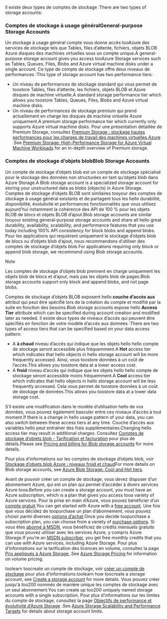 <span data-ttu-id="4e588-101">Il existe deux types de comptes de stockage :</span><span class="sxs-lookup"><span data-stu-id="4e588-101">There are two types of storage accounts:</span></span>

### <a name="general-purpose-storage-accounts"></a><span data-ttu-id="4e588-102">Comptes de stockage à usage général</span><span class="sxs-lookup"><span data-stu-id="4e588-102">General-purpose Storage Accounts</span></span>
<span data-ttu-id="4e588-103">Un stockage à usage général compte vous donne accès tooAzure des services de stockage tels que Tables, files d’attente, fichiers, objets BLOB Azure disques des machines virtuelles sous un compte unique.</span><span class="sxs-lookup"><span data-stu-id="4e588-103">A general-purpose storage account gives you access tooAzure Storage services such as Tables, Queues, Files, Blobs and Azure virtual machine disks under a single account.</span></span> <span data-ttu-id="4e588-104">Ce type de compte de stockage offre deux niveaux de performances :</span><span class="sxs-lookup"><span data-stu-id="4e588-104">This type of storage account has two performance tiers:</span></span>

* <span data-ttu-id="4e588-105">Un niveau de performances de stockage standard qui vous permet de toostore Tables, files d’attente, les fichiers, objets BLOB et Azure disques de machine virtuelle.</span><span class="sxs-lookup"><span data-stu-id="4e588-105">A standard storage performance tier which allows you toostore Tables, Queues, Files, Blobs and Azure virtual machine disks.</span></span>
* <span data-ttu-id="4e588-106">Un niveau de performances de stockage premium qui prend actuellement en charge les disques de machine virtuelle Azure uniquement.</span><span class="sxs-lookup"><span data-stu-id="4e588-106">A premium storage performance tier which currently only supports Azure virtual machine disks.</span></span> <span data-ttu-id="4e588-107">Pour une présentation détaillée de Premium Storage, consultez [Premium Storage : stockage hautes performances pour les charges de travail des machines virtuelles Azure](../articles/storage/common/storage-premium-storage.md) .</span><span class="sxs-lookup"><span data-stu-id="4e588-107">See [Premium Storage: High-Performance Storage for Azure Virtual Machine Workloads](../articles/storage/common/storage-premium-storage.md) for an in-depth overview of Premium storage.</span></span>

### <a name="blob-storage-accounts"></a><span data-ttu-id="4e588-108">Comptes de stockage d’objets blob</span><span class="sxs-lookup"><span data-stu-id="4e588-108">Blob Storage Accounts</span></span>
<span data-ttu-id="4e588-109">Un compte de stockage d’objets blob est un compte de stockage spécialisé pour le stockage des données non structurées en tant qu’objets blob dans Azure Storage.</span><span class="sxs-lookup"><span data-stu-id="4e588-109">A Blob storage account is a specialized storage account for storing your unstructured data as blobs (objects) in Azure Storage.</span></span> <span data-ttu-id="4e588-110">Comptes de stockage d’objets BLOB sont similaires tooyour des comptes de stockage à usage général existants et de partagent tous les hello durabilité, disponibilité, évolutivité et performances fonctionnalités que vous utilisez aujourd'hui notamment la cohérence des API de 100 % pour les objets BLOB de blocs et objets BLOB d’ajout.</span><span class="sxs-lookup"><span data-stu-id="4e588-110">Blob storage accounts are similar tooyour existing general-purpose storage accounts and share all hello great durability, availability, scalability, and performance features that you use today including 100% API consistency for block blobs and append blobs.</span></span> <span data-ttu-id="4e588-111">Pour les applications qui requièrent uniquement le stockage d’objets blob de blocs ou d’objets blob d’ajout, nous recommandons d’utiliser des comptes de stockage d’objets blob.</span><span class="sxs-lookup"><span data-stu-id="4e588-111">For applications requiring only block or append blob storage, we recommend using Blob storage accounts.</span></span>

> [!NOTE]
> <span data-ttu-id="4e588-112">Les comptes de stockage d’objets blob prennent en charge uniquement les objets blob de blocs et d’ajout, mais pas les objets blob de pages.</span><span class="sxs-lookup"><span data-stu-id="4e588-112">Blob storage accounts support only block and append blobs, and not page blobs.</span></span>
> 
> 

<span data-ttu-id="4e588-113">Comptes de stockage d’objets BLOB exposent hello **couche d’accès aux** attribut qui peut être spécifié lors de la création du compte et modifié par la suite en fonction des besoins.</span><span class="sxs-lookup"><span data-stu-id="4e588-113">Blob storage accounts expose hello **Access Tier** attribute which can be specified during account creation and modified later as needed.</span></span> <span data-ttu-id="4e588-114">Il existe deux types de niveaux d’accès qui peuvent être spécifiés en fonction de votre modèle d’accès aux données :</span><span class="sxs-lookup"><span data-stu-id="4e588-114">There are two types of access tiers that can be specified based on your data access pattern:</span></span>

* <span data-ttu-id="4e588-115">A **à chaud** niveau d’accès qui indique que les objets hello hello compte de stockage seront accessible plus fréquemment.</span><span class="sxs-lookup"><span data-stu-id="4e588-115">A **Hot** access tier which indicates that hello objects in hello storage account will be more frequently accessed.</span></span> <span data-ttu-id="4e588-116">Ainsi, vous toostore données à un coût de l’accès.</span><span class="sxs-lookup"><span data-stu-id="4e588-116">This allows you toostore data at a lower access cost.</span></span>
* <span data-ttu-id="4e588-117">A **froid** niveau d’accès qui indique que les objets hello hello compte de stockage seront accessible moins fréquemment.</span><span class="sxs-lookup"><span data-stu-id="4e588-117">A **Cool** access tier which indicates that hello objects in hello storage account will be less frequently accessed.</span></span> <span data-ttu-id="4e588-118">Cela vous permet de toostore données à un coût de stockage de données.</span><span class="sxs-lookup"><span data-stu-id="4e588-118">This allows you toostore data at a lower data storage cost.</span></span>

<span data-ttu-id="4e588-119">S’il existe une modification dans le modèle d’utilisation hello de vos données, vous pouvez également basculer entre ces niveaux d’accès à tout moment.</span><span class="sxs-lookup"><span data-stu-id="4e588-119">If there is a change in hello usage pattern of your data, you can also switch between these access tiers at any time.</span></span> <span data-ttu-id="4e588-120">Couche d’accès aux variables hello peut entraîner des frais supplémentaires.</span><span class="sxs-lookup"><span data-stu-id="4e588-120">Changing hello access tier may result in additional charges.</span></span> <span data-ttu-id="4e588-121">Consultez [Comptes de stockage d’objets blob - Tarification et facturation](../articles/storage/blobs/storage-blob-storage-tiers.md#pricing-and-billing) pour plus de détails.</span><span class="sxs-lookup"><span data-stu-id="4e588-121">Please see [Pricing and billing for Blob storage accounts](../articles/storage/blobs/storage-blob-storage-tiers.md#pricing-and-billing) for more details.</span></span>

<span data-ttu-id="4e588-122">Pour plus d’informations sur les comptes de stockage d’objets blob, voir [Stockage d’objets blob Azure : niveaux froid et chaud](../articles/storage/blobs/storage-blob-storage-tiers.md)</span><span class="sxs-lookup"><span data-stu-id="4e588-122">For more details on Blob storage accounts, see [Azure Blob Storage: Cool and Hot tiers](../articles/storage/blobs/storage-blob-storage-tiers.md).</span></span>

<span data-ttu-id="4e588-123">Avant de pouvoir créer un compte de stockage, vous devez disposer d’un abonnement Azure, qui est un plan qui permet d’accéder à divers services Azure tooa.</span><span class="sxs-lookup"><span data-stu-id="4e588-123">Before you can create a storage account, you must have an Azure subscription, which is a plan that gives you access tooa variety of Azure services.</span></span> <span data-ttu-id="4e588-124">Pour la prise en main d’Azure, vous pouvez bénéficier d’un [compte gratuit](https://azure.microsoft.com/pricing/free-trial/).</span><span class="sxs-lookup"><span data-stu-id="4e588-124">You can get started with Azure with a [free account](https://azure.microsoft.com/pricing/free-trial/).</span></span> <span data-ttu-id="4e588-125">Une fois que vous décidez de toopurchase un plan d’abonnement, vous pouvez choisir parmi diverses [options d’achat](https://azure.microsoft.com/pricing/purchase-options/).</span><span class="sxs-lookup"><span data-stu-id="4e588-125">Once you decide toopurchase a subscription plan, you can choose from a variety of [purchase options](https://azure.microsoft.com/pricing/purchase-options/).</span></span> <span data-ttu-id="4e588-126">Si vous êtes [abonné à MSDN](https://azure.microsoft.com/pricing/member-offers/msdn-benefits-details/), vous bénéficiez de crédits mensuels gratuits que vous pouvez utiliser avec les services Azure, y compris Azure Storage.</span><span class="sxs-lookup"><span data-stu-id="4e588-126">If you’re an [MSDN subscriber](https://azure.microsoft.com/pricing/member-offers/msdn-benefits-details/), you get free monthly credits that you can use with Azure services, including Azure Storage.</span></span> <span data-ttu-id="4e588-127">Pour plus d’informations sur la tarification des licences en volume, consultez la page [Prix appliqués à Azure Storage ](https://azure.microsoft.com/pricing/details/storage/) .</span><span class="sxs-lookup"><span data-stu-id="4e588-127">See [Azure Storage Pricing ](https://azure.microsoft.com/pricing/details/storage/) for information on volume pricing.</span></span>

<span data-ttu-id="4e588-128">toolearn toocreate un compte de stockage, voir [créer un compte de stockage](../articles/storage/common/storage-create-storage-account.md#create-a-storage-account) pour plus d’informations.</span><span class="sxs-lookup"><span data-stu-id="4e588-128">toolearn how toocreate a storage account, see [Create a storage account](../articles/storage/common/storage-create-storage-account.md#create-a-storage-account) for more details.</span></span> <span data-ttu-id="4e588-129">Vous pouvez créer jusqu'à too200 nommés de manière unique les comptes de stockage avec un seul abonnement.</span><span class="sxs-lookup"><span data-stu-id="4e588-129">You can create up too200 uniquely named storage accounts with a single subscription.</span></span> <span data-ttu-id="4e588-130">Pour plus d’informations sur les limites du compte de stockage, consultez la page [Objectifs de performance et évolutivité d’Azure Storage](../articles/storage/common/storage-scalability-targets.md) .</span><span class="sxs-lookup"><span data-stu-id="4e588-130">See [Azure Storage Scalability and Performance Targets](../articles/storage/common/storage-scalability-targets.md) for details about storage account limits.</span></span>

